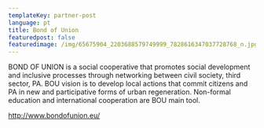 ```yaml
---
templateKey: partner-post
language: pt
title: Bond of Union
featuredpost: false
featuredimage: /img/65675904_2203688579749999_7828616347037728768_n.jpg
---
```

BOND OF UNION is a social cooperative that promotes social development and inclusive processes through networking between civil society, third sector, PA. BOU vision is to develop local actions that commit citizens and PA in new and participative forms of urban regeneration. Non-formal education and international cooperation are BOU main tool.

<!-- end -->

http://www.bondofunion.eu/
